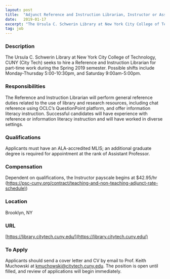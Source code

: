 ```yaml
---
layout: post
title:  "Adjunct Reference and Instruction Librarian, Instructor or Assistant Professor - Ursula C. Schwerin Library, NYC College of Technology"
date:   2019-01-17
excerpt: "The Ursula C. Schwerin Library at New York City College of Technology, CUNY (City Tech) seeks to hire a Reference and Instruction Librarian for part-time work during the Spring 2019 semester. Possible shifts include Monday-Thursday 5:00-10:30pm, and Saturday 9:00am-5:00pm."
tag: job
---
```


### Description   

The Ursula C. Schwerin Library at New York City College of Technology, CUNY (City Tech) seeks to hire a Reference and Instruction Librarian for part-time work during the Spring 2019 semester. Possible shifts include Monday-Thursday 5:00-10:30pm, and Saturday 9:00am-5:00pm.


### Responsibilities   


The Reference and Instruction Librarian will perform general reference duties related to the use of library and research resources, including chat reference using OCLC’s QuestionPoint platform, and offer information literacy instruction. Successful candidates will have experience with reference or information literacy instruction and will have worked in diverse settings.


### Qualifications   

Applicants must have an ALA-accredited MLIS; an additional graduate degree is required for appointment at the rank of Assistant Professor. 


### Compensation   

Dependent on qualifications, the Instructor payscale begins at $42.95/hr ([https://psc-cuny.org/contract/teaching-and-non-teaching-adjunct-rate-schedule)](https://psc-cuny.org/contract/teaching-and-non-teaching-adjunct-rate-schedule))


### Location   

Brooklyn, NY


### URL   

[https://library.citytech.cuny.edu/](https://library.citytech.cuny.edu/)

### To Apply   

Applicants should send a cover letter and CV by email to Prof. Keith Muchowski at kmuchowski@citytech.cuny.edu. The position is open until filled, and review of applications will begin immediately.





